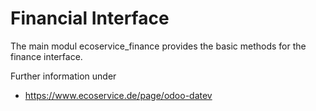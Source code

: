 # Financial Interface

The main modul ecoservice_finance provides the basic methods for the finance interface.

Further information under
* https://www.ecoservice.de/page/odoo-datev
